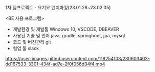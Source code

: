 1차 팀프로젝트 - 요기요 벤치마킹(23.01.28~23.02.05)

<BE 사용 프로그램>
- 개발환경 및 개발툴 
Windows 10, VSCODE, DBEAVER
- 사용된 기술 및 언어 
java, gradle, springboot, jpa, mysql
- 코드 및 버전관리 
git
- 협업 툴 slack

https://user-images.githubusercontent.com/118254103/230603403-dd167533-3301-434f-ad7e-2f0f056d34f4.mp4
